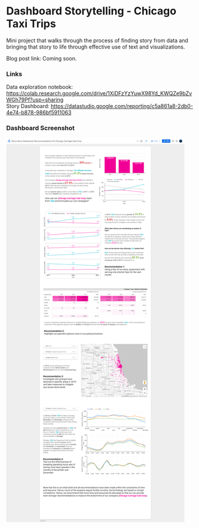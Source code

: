 # Dashboard Storytelling - Chicago Taxi Trips

Mini project that walks through the process of finding story from data and bringing that story to life through effective use of text and visualizations.

Blog post link: Coming soon.

### Links
Data exploration notebook: https://colab.research.google.com/drive/1XiDFzYzYuwX98Yd_KWQZe9bZvWGh79Pf?usp=sharing <br>
Story Dashboard: https://datastudio.google.com/reporting/c5a861a8-2db0-4e74-b878-986bf5911063

### Dashboard Screenshot
![Demo Story Dashboard](story-dashboard-chicago.png)
